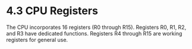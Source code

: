 # 4.3 CPU Registers

The CPU incorporates 16 registers (R0 through R15). Registers R0, R1, R2, and R3 have dedicated functions. Registers R4 through R15 are working registers for general use.
